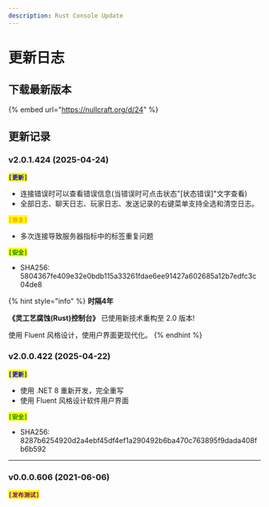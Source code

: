 ```yaml
---
description: Rust Console Update
---
```


# 更新日志

## 下载最新版本

{% embed url="https://nullcraft.org/d/24" %}

## 更新记录

### v2.0.1.424 (2025-04-24)

<mark style="color:blue;">**`[更新]`**</mark>

* 连接错误时可以查看错误信息(当错误时可点击状态"\[状态错误]"文字查看)
* 全部日志、聊天日志、玩家日志、发送记录的右键菜单支持全选和清空日志。

<mark style="color:orange;">**`[修复]`**</mark>

* 多次连接导致服务器指标中的标签重复问题

<mark style="color:green;">**`[安全]`**</mark>

* SHA256: 5804367fe409e32e0bdb115a33261fdae6ee91427a602685a12b7edfc3c04de8

{% hint style="info" %}
**时隔4年**

**《灵工艺腐蚀(Rust)控制台》** 已使用新技术重构至 2.0 版本!

使用 Fluent 风格设计，使用户界面更现代化。
{% endhint %}

### v2.0.0.422 (2025-04-22)

<mark style="color:blue;">**`[更新]`**</mark>

* 使用 .NET 8 重新开发，完全重写
* 使用 Fluent 风格设计软件用户界面

<mark style="color:green;">**`[安全]`**</mark>

* SHA256: 8287b6254920d2a4ebf45df4ef1a290492b6ba470c763895f9dada408fb6b592

***

### v0.0.0.606 (2021-06-06)

<mark style="color:purple;">**`[发布测试]`**</mark>
